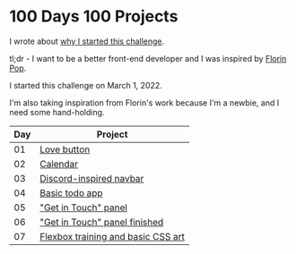 # 100 Days 100 Projects

I wrote about [why I started this challenge](https://maupanelo.com/posts/im-committing-to-a-new-challenge-starting-today/).

tl;dr - I want to be a better front-end developer and I was inspired by [Florin Pop](https://www.florin-pop.com/blog/2019/09/100-days-100-projects/).

I started this challenge on March 1, 2022. 

I'm also taking inspiration from Florin's work because I'm a newbie, and I need some hand-holding.

| Day | Project |
|-----|---------|
| 01  | [Love button](https://codepen.io/maupanelo/full/vYWQVYv) |
| 02  | [Calendar](https://codepen.io/maupanelo/full/QWOzdjq)    |
| 03  | [Discord-inspired navbar](https://codepen.io/maupanelo/full/JjOxXxB)       |
| 04  | [Basic todo app](https://codepen.io/maupanelo/full/xxPMoBN)                |
| 05  | ["Get in Touch" panel](https://codepen.io/maupanelo/full/xxPBXOg)          |
| 06  | ["Get in Touch" panel finished](https://codepen.io/maupanelo/full/JjOzVmY) |
| 07  | [Flexbox training and basic CSS art](https://codepen.io/maupanelo/full/dyZLxaG) |
